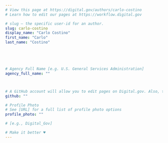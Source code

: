 ```yaml
---
# View this page at https://digital.gov/authors/carlo-costino
# Learn how to edit our pages at https://workflow.digital.gov

# slug — the specific user-id for an author.
slug: carlo-costino
display_name: "Carlo Costino"
first_name: "Carlo"
last_name: "Costino"





# Agency Full Name [e.g. U.S. General Services Administration]
agency_full_name: ""



# A GitHub account will allow you to edit pages on Digital.gov. Also, the image used in your GitHub account can be used to populate your digital.gov profile photo. Learn more about getting a Github account at [URL]
github: ""

# Profile Photo
# See [URL] for a full list of profile photo options
profile_photo: ""

# [e.g., Digital_Gov]

# Make it better ♥
---
```

